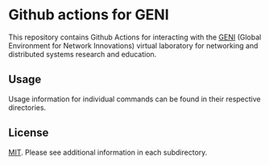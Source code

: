 # Github actions for GENI

This repository contains Github Actions for interacting with the 
[GENI](https://www.geni.net) (Global Environment for Network 
Innovations) virtual laboratory for networking and distributed systems 
research and education.

## Usage

Usage information for individual commands can be found in their 
respective directories.

## License

[MIT](LICENSE). Please see additional information in each 
subdirectory.
